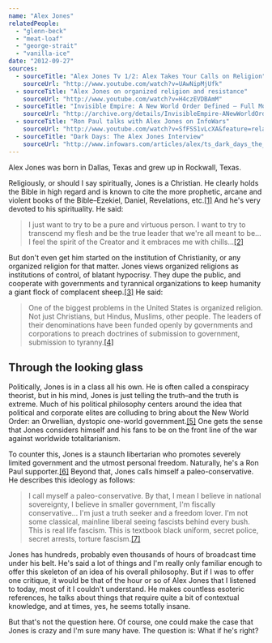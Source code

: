 ```yaml
---
name: "Alex Jones"
relatedPeople:
  - "glenn-beck"
  - "meat-loaf"
  - "george-strait"
  - "vanilla-ice"
date: "2012-09-27"
sources:
  - sourceTitle: "Alex Jones Tv 1/2: Alex Takes Your Calls on Religion"
    sourceUrl: "http://www.youtube.com/watch?v=UAwNipMjUfk"
  - sourceTitle: "Alex Jones on organized religion and resistance"
    sourceUrl: "http://www.youtube.com/watch?v=H4czEVDBAmM"
  - sourceTitle: "Invisible Empire: A New World Order Defined – Full Movie – by Alex Jones"
    sourceUrl: "http://archive.org/details/InvisibleEmpire-ANewWorldOrderDefined-FullMovie-ByAlexJone"
  - sourceTitle: "Ron Paul talks with Alex Jones on InfoWars"
    sourceUrl: "http://www.youtube.com/watch?v=SfFSS1vLcXA&feature=related"
  - sourceTitle: "Dark Days: The Alex Jones Interview"
    sourceUrl: "http://www.infowars.com/articles/alex/ts_dark_days_the_alex_jones_interview.htm"
---
```


Alex Jones was born in Dallas, Texas and grew up in Rockwall, Texas.

Religiously, or should I say spiritually, Jones is a Christian. He clearly holds the Bible in high regard and is known to cite the more prophetic, arcane and violent books of the Bible–Ezekiel, Daniel, Revelations, etc.<a class="source-citation" href="#http://www.youtube.com/watch?v=UAwNipMjUfk" title="Alex Jones Tv 1/2: Alex Takes Your Calls on Religion">[1]</a> And he's very devoted to his spirituality. He said:

>I just want to try to be a pure and virtuous person. I want to try to transcend my flesh and be the true leader that we're all meant to be… I feel the spirit of the Creator and it embraces me with chills…<a class="source-citation" href="#http://www.youtube.com/watch?v=UAwNipMjUfk" title="Alex Jones Tv 1/2: Alex Takes Your Calls on Religion">[2]</a>

But don't even get him started on the institution of Christianity, or any organized religion for that matter. Jones views organized religions as institutions of control, of blatant hypocrisy. They dupe the public, and cooperate with governments and tyrannical organizations to keep humanity a giant flock of complacent sheep.<a class="source-citation" href="#http://www.youtube.com/watch?v=H4czEVDBAmM" title="Alex Jones on organized religion and resistance">[3]</a> He said:

>One of the biggest problems in the United States is organized religion. Not just Christians, but Hindus, Muslims, other people. The leaders of their denominations have been funded openly by governments and corporations to preach doctrines of submission to government, submission to tyranny.<a class="source-citation" href="#http://www.youtube.com/watch?v=H4czEVDBAmM" title="Alex Jones on organized religion and resistance">[4]</a>

## 

## Through the looking glass

Politically, Jones is in a class all his own. He is often called a conspiracy theorist, but in his mind, Jones is just telling the truth–and the truth is extreme. Much of his political philosophy centers around the idea that political and corporate elites are colluding to bring about the New World Order: an Orwellian, dystopic one-world government.<a class="source-citation" href="#http://archive.org/details/InvisibleEmpire-ANewWorldOrderDefined-FullMovie-ByAlexJone" title="Invisible Empire: A New World Order Defined – Full Movie – by Alex Jones">[5]</a> One gets the sense that Jones considers himself and his fans to be on the front line of the war against worldwide totalitarianism.

To counter this, Jones is a staunch libertarian who promotes severely limited government and the utmost personal freedom. Naturally, he's a Ron Paul supporter.<a class="source-citation" href="#http://www.youtube.com/watch?v=SfFSS1vLcXA&feature=related" title="Ron Paul talks with Alex Jones on InfoWars">[6]</a> Beyond that, Jones calls himself a paleo-conservative. He describes this ideology as follows:

>I call myself a paleo-conservative. By that, I mean I believe in national sovereignty, I believe in smaller government, I'm fiscally conservative… I'm just a truth seeker and a freedom lover. I'm not some classical, mainline liberal seeing fascists behind every bush. This is real life fascism. This is textbook black uniform, secret police, secret arrests, torture fascism.<a class="source-citation" href="#http://www.infowars.com/articles/alex/ts_dark_days_the_alex_jones_interview.htm" title="Dark Days: The Alex Jones Interview">[7]</a>

Jones has hundreds, probably even thousands of hours of broadcast time under his belt. He's said a lot of things and I'm really only familiar enough to offer this skeleton of an idea of his overall philosophy. But if I was to offer one critique, it would be that of the hour or so of Alex Jones that I listened to today, most of it I couldn't understand. He makes countless esoteric references, he talks about things that require quite a bit of contextual knowledge, and at times, yes, he seems totally insane.

But that's not the question here. Of course, one could make the case that Jones is crazy and I'm sure many have. The question is: What if he's right?